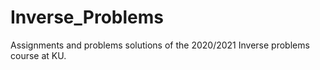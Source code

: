 # Inverse_Problems

Assignments and problems solutions of the 2020/2021 Inverse problems course at KU.
